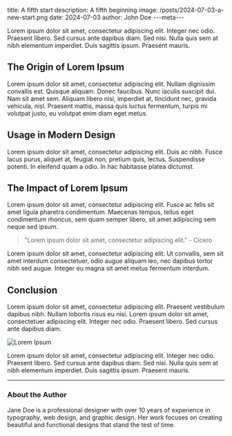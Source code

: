 title: A fifth start
description: A fifth beginning
image: /posts/2024-07-03-a-new-start.png
date: 2024-07-03
author: John Doe
---meta---

Lorem ipsum dolor sit amet, consectetur adipiscing elit. Integer nec odio. Praesent libero. Sed cursus ante dapibus diam. Sed nisi. Nulla quis sem at nibh elementum imperdiet. Duis sagittis ipsum. Praesent mauris.

## The Origin of Lorem Ipsum

Lorem ipsum dolor sit amet, consectetur adipiscing elit. Nullam dignissim convallis est. Quisque aliquam. Donec faucibus. Nunc iaculis suscipit dui. Nam sit amet sem. Aliquam libero nisi, imperdiet at, tincidunt nec, gravida vehicula, nisl. Praesent mattis, massa quis luctus fermentum, turpis mi volutpat justo, eu volutpat enim diam eget metus.

## Usage in Modern Design

Lorem ipsum dolor sit amet, consectetur adipiscing elit. Duis ac nibh. Fusce lacus purus, aliquet at, feugiat non, pretium quis, lectus. Suspendisse potenti. In eleifend quam a odio. In hac habitasse platea dictumst. 

## The Impact of Lorem Ipsum

Lorem ipsum dolor sit amet, consectetur adipiscing elit. Fusce ac felis sit amet ligula pharetra condimentum. Maecenas tempus, tellus eget condimentum rhoncus, sem quam semper libero, sit amet adipiscing sem neque sed ipsum. 

> "Lorem ipsum dolor sit amet, consectetur adipiscing elit." - Cicero

Lorem ipsum dolor sit amet, consectetur adipiscing elit. Ut convallis, sem sit amet interdum consectetuer, odio augue aliquam leo, nec dapibus tortor nibh sed augue. Integer eu magna sit amet metus fermentum interdum.

## Conclusion

Lorem ipsum dolor sit amet, consectetur adipiscing elit. Praesent vestibulum dapibus nibh. Nullam lobortis risus eu nisi. Lorem ipsum dolor sit amet, consectetuer adipiscing elit. Integer nec odio. Praesent libero. Sed cursus ante dapibus diam.

![Lorem Ipsum](https://picsum.photos/200/300)

Lorem ipsum dolor sit amet, consectetur adipiscing elit. Integer nec odio. Praesent libero. Sed cursus ante dapibus diam. Sed nisi. Nulla quis sem at nibh elementum imperdiet. Duis sagittis ipsum. Praesent mauris.

---

### About the Author

Jane Doe is a professional designer with over 10 years of experience in typography, web design, and graphic design. Her work focuses on creating beautiful and functional designs that stand the test of time.
